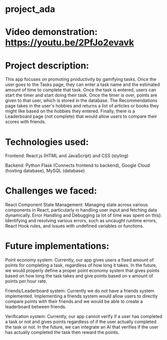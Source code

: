 # project_ada

# Video demonstration: https://youtu.be/2PfJo2evavk

# Project description: 
This app focuses on promoting productivity by gamifying tasks. Once the user goes to the Tasks page, they can enter a task name and the estimated amount of time to complete that task. Once the task is entered, users can start the timer and start doing their task. Once the timer is over, points are given to that user, which is stored in the database. The Recommendations page takes in the user's hobbies and returns a list of articles or books they might like based on the hobbies they entered. Finally, there is a Leaderboard page (not complete) that would allow users to compare their scores with friends.

# Technologies used:
Frontend:
React.js (HTML and JavaScript) and CSS (styling)

Backend:
Python Flask (Connects frontend to backend), Google Cloud (hosting database), MySQL (database)

# Challenges we faced: 
React Component State Management: Managing state across various components in React, particularly in handling user input and fetching data dynamically.
Error Handling and Debugging (a lot of time was spent on this): Identifying and resolving various errors, such as uncaught runtime errors, React Hook rules, and issues with undefined variables or functions.


# Future implementations:
Point economy system: Currently, our app gives users a fixed amount of points for completing a task, regardless of how long it takes. In the future, we would properly define a proper point economy system that gives points based on how long the task takes and give points based on x amount of points per hour rate.

Friends/Leaderboard system: Currently we do not have a friends system implemented. Implementing a friends system would allow users to directly compare points with their friends and we would be able to create a leaderboard between friends.

Verification system: Currently, our app cannot verify if a user has completed a task or not and gives points regardless of if the user actually completed the task or not. In the future, we can integrate an AI that verifies if the user has actually completed the task then reward the points.

